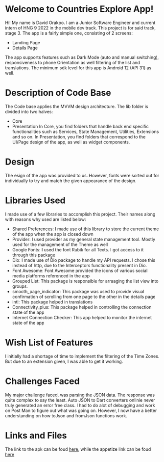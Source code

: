 # Welcome to Countries Explore App!

Hi! My name is David Orakpo. I am a Junior Software Engineer and current intern of HNG 9 2022 in the mobile dev track.  This project is for said track, stage 3. The app is a fairly simple one, consisting of 2 screens:
- Landing Page
- Details Page
 
The app supports features such as Dark Mode (auto and manual switching), responsiveness to phone Orientation as well filtering of the list and translations. The minimum sdk level for this app is Android 12 (API 31) as well.

# Description of Code Base
The Code base applies the MVVM design architecture.
The lib folder is divided into two halves:
- Core
- Presentation
In Core, you find folders that handle back end specific functionalities such as Services, State Management, Utilities, Extensions and so on. 
In Presentation, you find folders that correspond to the UI/Page design of the app, as well as widget components.
 
# Design
The  esign of the app was provided to us. However, fonts were sorted out for individually to try and match the given appearance of
the design.


# Libraries Used
I made use of a few libraries to accomplish this project. Their names along with reasons why used are listed below:
- Shared Preferences: I made use of this library to store the current theme of the app when the app is closed down
- Provider: I used provider as my general state management tool. Mostly used for the management of the Theme as well
- Google Fonts: I used the font Rubik for all Texts. I got access to it through this package
- Dio: I made use of Dio package to handle my API requests. I chose this instead of http, due to the Interceptors functionality present in Dio.
- Font Awesome: Font Awesome provided the icons of various social media platforms referenced in the app
- Grouped List: This package is responsible for arraaging the list view into groups. 
- smooth_page_indicator: This package was used to provide visual confirmation of scrolling from one page to the other in the details page
- intl: This package helped in translations
- Connectivity_plus: This package helped in controlling the connection state of the app
- Internet Connection Checker: This app helped to monitor the internet state of the app


# Wish List of Features
I initially had a shortage of time to implement the filtering of the Time Zones. But due to an extension given, I was able to get it working.



# Challenges Faced
My major challenge faced, was parsing the JSON data. The response was quite complex to say the least. Auto JSON to Dart converters onllnie never truly generated an error free class. I had to do alot of debugging and work on Post Man to figure out what was going on.
However, I now have a better understanding on how toJson and fromJson functions work.


# Links and Files

The link to the apk can be foud [here](https://drive.google.com/drive/folders/1ACY3szOVTaz0POK1I3Xce5mysf7UrEcO?usp=sharing), while the appetize link can be foud [here](https://appetize.io/app/x5disfqsllokug2rv4t2romumu?device=pixel6&osVersion=12.0&scale=75)



